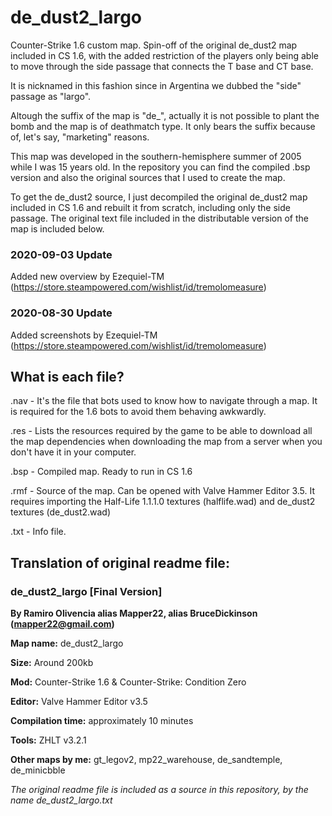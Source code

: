 # de_dust2_largo

Counter-Strike 1.6 custom map. Spin-off of the original de_dust2 map included in CS 1.6, with the added restriction of the players only being able to move through the side passage that connects the T base and CT base.

It is nicknamed in this fashion since in Argentina we dubbed the "side" passage as "largo". 

Altough the suffix of the map is "de_", actually it is not possible to plant the bomb and the map is of deathmatch type. It only bears the suffix because of, let's say, "marketing" reasons.

This map was developed in the southern-hemisphere summer of 2005 while I was 15 years old. In the repository you can find the compiled .bsp version and also the original sources that I used to create the map.

To get the de_dust2 source, I just decompiled the original de_dust2 map included in CS 1.6 and rebuilt it from scratch, including only the side passage. The original text file included in the distributable version of the map is included below.

### 2020-09-03 Update
Added new overview by Ezequiel-TM (https://store.steampowered.com/wishlist/id/tremolomeasure)

### 2020-08-30 Update
Added screenshots by Ezequiel-TM (https://store.steampowered.com/wishlist/id/tremolomeasure)

## What is each file?

.nav - It's the file that bots used to know how to navigate through a map. It is required for the 1.6 bots to avoid them behaving awkwardly.

.res - Lists the resources required by the game to be able to download all the map dependencies when downloading the map from a server when you don't have it in your computer.

.bsp - Compiled map. Ready to run in CS 1.6

.rmf - Source of the map. Can be opened with Valve Hammer Editor 3.5. It requires importing the Half-Life 1.1.1.0 textures (halflife.wad) and de_dust2 textures (de_dust2.wad)

.txt - Info file.

## Translation of original readme file:

### de_dust2_largo [Final Version]

**By Ramiro Olivencia alias Mapper22, alias BruceDickinson (mapper22@gmail.com)**      

**Map name:**   	de_dust2_largo

**Size:**			Around 200kb

**Mod:**			Counter-Strike 1.6 & Counter-Strike: Condition Zero
	
**Editor:**			Valve Hammer Editor v3.5

**Compilation time:** 	approximately 10 minutes

**Tools:** 			ZHLT v3.2.1

**Other maps by me:**	gt_legov2, mp22_warehouse, de_sandtemple, de_minicbble
 
_The original readme file is included as a source in this repository, by the name de_dust2_largo.txt_
